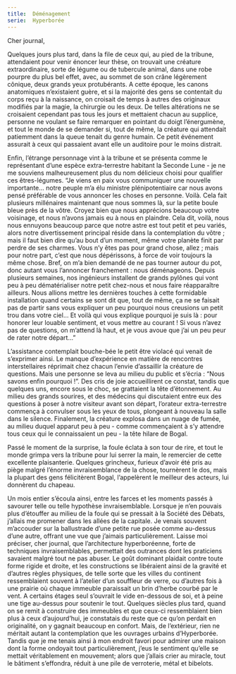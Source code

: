 ```yaml
---
title:  Déménagement
serie:  Hyperborée
---
```

Cher journal,


Quelques jours plus tard, dans la file de ceux qui, au pied de la tribune,
attendaient pour venir énoncer leur thèse, on trouvait une créature
extraordinaire, sorte de légume ou de tubercule animal, dans une robe pourpre
du plus bel effet, avec, au sommet de son crâne légèrement cônique, deux grands
yeux protubérants. A cette époque, les canons anatomiques n’existaient guère,
et si la majorité des gens se contentait du corps reçu à la naissance, on
croisait de temps à autres des originaux modifiés par la magie, la chirurgie ou
les deux. De telles altérations ne se croisaient cependant pas tous les jours
et mettaient chacun au supplice, personne ne voulant se faire remarquer en
pointant du doigt l’énergumène, et tout le monde de se demander si, tout de
même, la créature qui attendait patiemment dans la queue tenait du genre
humain. Ce petit événement assurait à ceux qui passaient avant elle un
auditoire pour le moins distrait.

Enfin, l’étrange personnage vint à la tribune et se présenta comme le
représentant d’une espèce extra-terrestre habitant la Seconde Lune - je ne me
souviens malheureusement plus du nom délicieux choisi pour qualifier ces
êtres-légumes. “Je viens en paix vous communiquer une nouvelle importante…
notre peuple m’a élu ministre plénipotentiaire car nous avons pensé préférable
de vous annoncer les choses en personne. Voilà. Cela fait plusieurs millénaires
maintenant que nous sommes là, sur la petite boule bleue près de la vôtre.
Croyez bien que nous apprécions beaucoup votre voisinage, et nous n’avons
jamais eu à nous en plaindre. Cela dit, voilà, nous nous ennuyons beaucoup
parce que notre astre est tout petit et peu variés, alors notre divertissement
principal réside dans la contemplation du vôtre ; mais il faut bien dire qu’au
bout d’un moment, même votre planète finit par perdre de ses charmes. Vous n’y
êtes pas pour grand chose, allez ; mais pour notre part, c’est que nous
dépérissons, à force de voir toujours la même chose. Bref, on m’a bien demandé
de ne pas tourner autour du pot, donc autant vous l’annoncer franchement : nous
déménageons. Depuis plusieurs semaines, nos ingénieurs installent de grands
pylônes qui vont peu à peu dématérialiser notre petit chez-nous et nous faire
réapparaître ailleurs. Nous allions mettre les dernières touches à cette
formidable installation quand certains se sont dit que, tout de même, ça ne se
faisait pas de partir sans vous expliquer un peu pourquoi nous creusions un
petit trou dans votre ciel… Et voilà qui vous explique pourquoi je suis là :
pour honorer leur louable sentiment, et vous mettre au courant ! Si vous n’avez
pas de questions, on m’attend là haut, et je vous avoue que j’ai un peu peur de
rater notre départ…”

L’assistance contemplait bouche-bée le petit être violacé qui venait de
s’exprimer ainsi. Le manque d’expérience en matière de rencontres
interstellaires réprimait chez chacun l’envie d’assaillir la créature de
questions. Mais une personne se leva au milieu du public et s’écria : “Nous
savons enfin pourquoi !”. Des cris de joie accueillirent ce constat, tandis que
quelques uns, encore sous le choc, se grattaient la tête d’étonnement. Au
milieu des grands sourires, et des médecins qui discutaient entre eux des
questions à poser à notre visiteur avant son départ, l’orateur extra-terrestre
commença à convulser sous les yeux de tous, plongeant à nouveau la salle dans
le silence. Finalement, la créature explosa dans un nuage de fumée, au milieu
duquel apparut peu à peu - comme commençaient à s’y attendre tous ceux qui le
connaissaient un peu - la tête hilare de Bogal. 

Passé le moment de la surprise, la foule éclata à son tour de rire, et tout le
monde grimpa vers la tribune pour lui serrer la main, le remercier de cette
excellente plaisanterie. Quelques grincheux, furieux d’avoir été pris au piège
malgré l’énorme invraisemblance de la chose, tournèrent le dos, mais la plupart
des gens félicitèrent Bogal, l’appelèrent le meilleur des acteurs, lui
donnèrent du chapeau. 

Un mois entier s’écoula ainsi, entre les farces et les moments passés à
savourer telle ou telle hypothèse invraisemblable. Lorsque je n’en pouvais plus
d’étouffer au milieu de la foule qui se pressait à la Société des Débats,
j’allais me promener dans les allées de la capitale. Je venais souvent
m’accouder sur la ballustrade d’une petite rue posée comme au-dessus d’une
autre, offrant une vue que j’aimais particulièrement. Laisse moi préciser, cher
journal, que l’architecture hyperboréenne, forte de techniques
invraisemblables, permettait des outrances dont les praticiens savaient malgré
tout ne pas abuser. Le goût dominant plaidait contre toute forme rigide et
droite, et les constructions se libéraient ainsi de la gravité et d’autres
règles physiques, de telle sorte que les villes du continent ressemblaient
souvent à l’atelier d’un souffleur de verre, ou d’autres fois à une prairie où
chaque immeuble paraissait un brin d’herbe courbé par le vent. A certains
étages seul s’ouvrait le vide en-dessous de soi, et à peine une tige au-dessus
pour soutenir le tout. Quelques siècles plus tard, quand on se remit à
construire des immeubles et que ceux-ci ressemblaient bien plus à ceux
d’aujourd’hui, je constatais du reste que ce qu’on perdait en originalité, on y
gagnait beaucoup en confort. Mais, de l’extérieur, rien ne méritait autant la
contemplation que les ouvrages urbains d’Hyperborée. Tandis que je me tenais
ainsi à mon endroit favori pour admirer une maison dont la forme ondoyait tout
particulièrement, j’eus le sentiment qu’elle se mettait véritablement en
mouvement; alors que j’allais crier au miracle, tout le bâtiment s’effondra,
réduit à une pile de verroterie, métal et bibelots.
